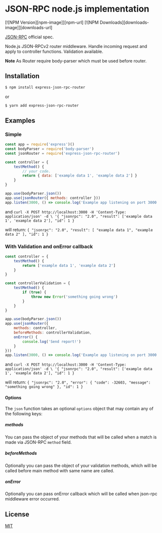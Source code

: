 # JSON-RPC node.js implementation

[![NPM Version][npm-image]][npm-url]
[![NPM Downloads][downloads-image]][downloads-url]

[JSON-RPC](https://www.jsonrpc.org/specification) official spec.

Node.js JSON-RPCv2 router middleware.
Handle incoming request and apply to controller functions.
Validation available.

**Note** As Router require body-parser which must be used before router.

## Installation

```sh
$ npm install express-json-rpc-router
```
or

```sh
$ yarn add express-json-rpc-router
```

## Examples

### Simple
<!-- eslint-disable no-unused-vars -->

```js
const app = require('express')()
const bodyParser = require('body-parser')
const jsonRouter = require('express-json-rpc-router')

const controller = {
    testMethod() {
        // your code.
        return { data: ['example data 1', 'example data 2'] }
    }
}

app.use(bodyParser.json())
app.use(jsonRouter({ methods: controller }))
app.listen(3000, () => console.log('Example app listening on port 3000'))
```

and `curl -X POST http://localhost:3000 -H 'Content-Type: application/json' -d \
'{
   "jsonrpc": "2.0",
   "result": ['example data 1', 'example data 2'],
   "id": 1
 }`

will return: `{
    "jsonrpc": "2.0",
    "result": [
        "example data 1",
        "example data 2"
    ],
    "id": 1
}`

### With Validation and onError callback
<!-- eslint-disable no-unused-vars -->

```js
const controller = {
    testMethod() {
        return ['example data 1', 'example data 2']
    }
}

const controllerValidation = {
    testMethod() {
        if (true) {
            throw new Error('something going wrong')
        }
    }
}

app.use(bodyParser.json())
app.use(jsonRouter({
    methods: controller,
    beforeMethods: controllerValidation,
    onError() {
        console.log('Send report!')
    }
}))
app.listen(3000, () => console.log('Example app listening on port 3000'))
```

and `curl -X POST http://localhost:3000 -H 'Content-Type: application/json' -d \
'{
   "jsonrpc": "2.0",
   "result": ['example data 1', 'example data 2'],
   "id": 1
 }`

will return: `{
    "jsonrpc": "2.0",
    "error": {
        "code": -32603,
        "message": "something going wrong"
    },
    "id": 1
}`

#### Options

The `json` function takes an optional `options` object that may contain any of
the following keys:

##### methods

You can pass the object of your methods that will be called when a match is made via JSON-RPC `method` field.

##### beforeMethods

Optionally you can pass the object of your validation methods, which will be called before main method with same name are called.

##### onError

Optionally you can pass onError callback which will be called when json-rpc middleware error occurred.


## License

[MIT](LICENSE)
